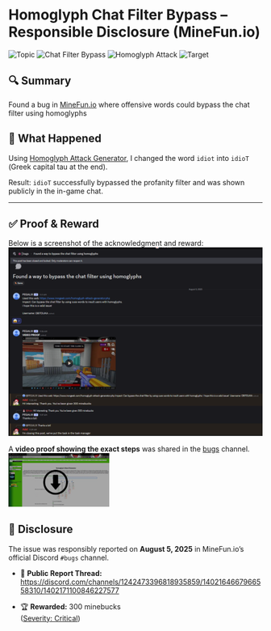 # Homoglyph Chat Filter Bypass – Responsible Disclosure (MineFun.io)
![Topic](https://img.shields.io/badge/Topic-Bug_Bounty-ff0004?style=plastic)
![Chat Filter Bypass](https://img.shields.io/badge/Type-Chat_Filter_Bypass-blue?style=plastic)
![Homoglyph Attack](https://img.shields.io/badge/Technique-Homoglyph-9300FF?style=plastic)
![Target](https://img.shields.io/badge/Target-MineFun.io-D3FF00?style=plastic)


## 🔍 Summary
Found a bug in [MineFun.io](https://minefun.io) where offensive words could bypass the chat filter using homoglyphs

## 🧠 What Happened
Using [Homoglyph Attack Generator](https://www.irongeek.com/homoglyph-attack-generator.php), I changed the word `idiot` into `idioΤ` (Greek capital tau at the end).

Result: `idioΤ` successfully bypassed the profanity filter and was shown publicly in the in-game chat.

---
## ✅ Proof & Reward
Below is a screenshot of the acknowledgment and reward:
<img src="https://github.com/obitouka/minefun.io-homoglyph-bypass/blob/main/img/proof.png" width="700" />

A **video proof showing the exact steps** was shared in the [bugs](https://discord.com/channels/1242473396818935859/1402164667966558310/1402171100846227577) channel.  
<a href="https://github.com/obitouka/minefun.io-homoglyph-bypass/blob/main/video/homoglyph.mp4">
  <img src="https://github.com/obitouka/minefun.io-homoglyph-bypass/blob/main/img/demo-preview.png" width="200" />
</a>


## 📩 Disclosure
The issue was responsibly reported on **August 5, 2025** in MineFun.io’s official Discord `#bugs` channel.

- 🧾 **Public Report Thread:**  
  https://discord.com/channels/1242473396818935859/1402164667966558310/1402171100846227577

- 🏆 **Rewarded:** 300 minebucks  
  ([Severity: Critical](https://discord.com/channels/1242473396818935859/1319321791965040723/1319323191981637652))
